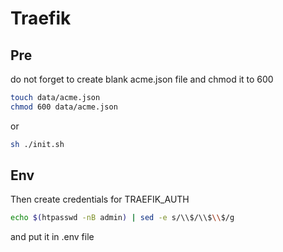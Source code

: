 # Traefik

## Pre

do not forget to create blank acme.json file and chmod it to 600

```bash
touch data/acme.json
chmod 600 data/acme.json
```
or 

```bash
sh ./init.sh
```

## Env

Then create credentials for TRAEFIK_AUTH

```bash
echo $(htpasswd -nB admin) | sed -e s/\\$/\\$\\$/g
```
and put it in .env file
